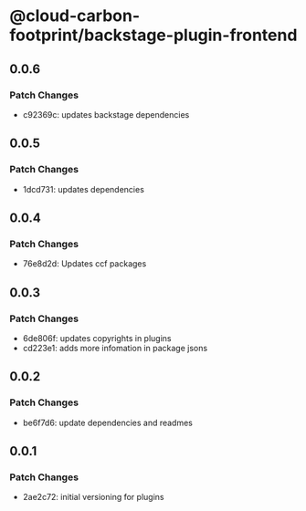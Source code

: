 # @cloud-carbon-footprint/backstage-plugin-frontend

## 0.0.6

### Patch Changes

- c92369c: updates backstage dependencies

## 0.0.5

### Patch Changes

- 1dcd731: updates dependencies

## 0.0.4

### Patch Changes

- 76e8d2d: Updates ccf packages

## 0.0.3

### Patch Changes

- 6de806f: updates copyrights in plugins
- cd223e1: adds more infomation in package jsons

## 0.0.2

### Patch Changes

- be6f7d6: update dependencies and readmes

## 0.0.1

### Patch Changes

- 2ae2c72: initial versioning for plugins
